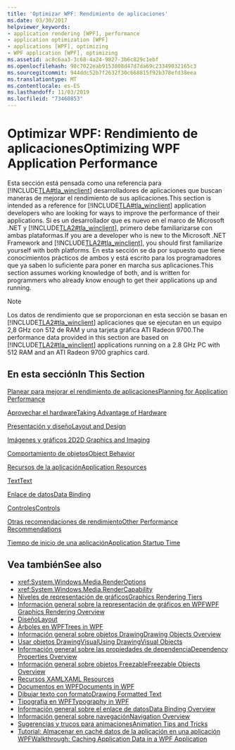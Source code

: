 ```yaml
---
title: 'Optimizar WPF: Rendimiento de aplicaciones'
ms.date: 03/30/2017
helpviewer_keywords:
- application rendering [WPF], performance
- application optimization [WPF]
- applications [WPF], optimizing
- WPF application [WPF], optimizing
ms.assetid: ac8c6aa3-3c68-4a24-9827-3b6c829c1ebf
ms.openlocfilehash: 98c7022eab9153808d47d7da69c23349032165c3
ms.sourcegitcommit: 944ddc52b7f2632f30c668815f92b378efd38eea
ms.translationtype: MT
ms.contentlocale: es-ES
ms.lasthandoff: 11/03/2019
ms.locfileid: "73460853"
---
```

# <a name="optimizing-wpf-application-performance"></a><span data-ttu-id="3edde-102">Optimizar WPF: Rendimiento de aplicaciones</span><span class="sxs-lookup"><span data-stu-id="3edde-102">Optimizing WPF Application Performance</span></span>
<span data-ttu-id="3edde-103">Esta sección está pensada como una referencia para [!INCLUDE[TLA#tla_winclient](../../../../includes/tlasharptla-winclient-md.md)] desarrolladores de aplicaciones que buscan maneras de mejorar el rendimiento de sus aplicaciones.</span><span class="sxs-lookup"><span data-stu-id="3edde-103">This section is intended as a reference for [!INCLUDE[TLA#tla_winclient](../../../../includes/tlasharptla-winclient-md.md)] application developers who are looking for ways to improve the performance of their applications.</span></span> <span data-ttu-id="3edde-104">Si es un desarrollador que es nuevo en el marco de Microsoft .NET y [!INCLUDE[TLA2#tla_winclient](../../../../includes/tla2sharptla-winclient-md.md)], primero debe familiarizarse con ambas plataformas.</span><span class="sxs-lookup"><span data-stu-id="3edde-104">If you are a developer who is new to the Microsoft .NET Framework and [!INCLUDE[TLA2#tla_winclient](../../../../includes/tla2sharptla-winclient-md.md)], you should first familiarize yourself with both platforms.</span></span> <span data-ttu-id="3edde-105">En esta sección se da por supuesto que tiene conocimientos prácticos de ambos y está escrito para los programadores que ya saben lo suficiente para poner en marcha sus aplicaciones.</span><span class="sxs-lookup"><span data-stu-id="3edde-105">This section assumes working knowledge of both, and is written for programmers who already know enough to get their applications up and running.</span></span>  
  
> [!NOTE]
> <span data-ttu-id="3edde-106">Los datos de rendimiento que se proporcionan en esta sección se basan en [!INCLUDE[TLA2#tla_winclient](../../../../includes/tla2sharptla-winclient-md.md)] aplicaciones que se ejecutan en un equipo 2,8 GHz con 512 de RAM y una tarjeta gráfica ATI Radeon 9700.</span><span class="sxs-lookup"><span data-stu-id="3edde-106">The performance data provided in this section are based on [!INCLUDE[TLA2#tla_winclient](../../../../includes/tla2sharptla-winclient-md.md)] applications running on a 2.8 GHz PC with 512 RAM and an ATI Radeon 9700 graphics card.</span></span>  
  
## <a name="in-this-section"></a><span data-ttu-id="3edde-107">En esta sección</span><span class="sxs-lookup"><span data-stu-id="3edde-107">In This Section</span></span>  
 [<span data-ttu-id="3edde-108">Planear para mejorar el rendimiento de aplicaciones</span><span class="sxs-lookup"><span data-stu-id="3edde-108">Planning for Application Performance</span></span>](planning-for-application-performance.md)  
  
 [<span data-ttu-id="3edde-109">Aprovechar el hardware</span><span class="sxs-lookup"><span data-stu-id="3edde-109">Taking Advantage of Hardware</span></span>](optimizing-performance-taking-advantage-of-hardware.md)  
  
 [<span data-ttu-id="3edde-110">Presentación y diseño</span><span class="sxs-lookup"><span data-stu-id="3edde-110">Layout and Design</span></span>](optimizing-performance-layout-and-design.md)  
  
 [<span data-ttu-id="3edde-111">Imágenes y gráficos 2D</span><span class="sxs-lookup"><span data-stu-id="3edde-111">2D Graphics and Imaging</span></span>](optimizing-performance-2d-graphics-and-imaging.md)  
  
 [<span data-ttu-id="3edde-112">Comportamiento de objetos</span><span class="sxs-lookup"><span data-stu-id="3edde-112">Object Behavior</span></span>](optimizing-performance-object-behavior.md)  
  
 [<span data-ttu-id="3edde-113">Recursos de la aplicación</span><span class="sxs-lookup"><span data-stu-id="3edde-113">Application Resources</span></span>](optimizing-performance-application-resources.md)  
  
 [<span data-ttu-id="3edde-114">Text</span><span class="sxs-lookup"><span data-stu-id="3edde-114">Text</span></span>](optimizing-performance-text.md)  
  
 [<span data-ttu-id="3edde-115">Enlace de datos</span><span class="sxs-lookup"><span data-stu-id="3edde-115">Data Binding</span></span>](optimizing-performance-data-binding.md)  
  
 [<span data-ttu-id="3edde-116">Controles</span><span class="sxs-lookup"><span data-stu-id="3edde-116">Controls</span></span>](optimizing-performance-controls.md)  
  
 [<span data-ttu-id="3edde-117">Otras recomendaciones de rendimiento</span><span class="sxs-lookup"><span data-stu-id="3edde-117">Other Performance Recommendations</span></span>](optimizing-performance-other-recommendations.md)  
  
 [<span data-ttu-id="3edde-118">Tiempo de inicio de una aplicación</span><span class="sxs-lookup"><span data-stu-id="3edde-118">Application Startup Time</span></span>](application-startup-time.md)  
  
## <a name="see-also"></a><span data-ttu-id="3edde-119">Vea también</span><span class="sxs-lookup"><span data-stu-id="3edde-119">See also</span></span>

- <xref:System.Windows.Media.RenderOptions>
- <xref:System.Windows.Media.RenderCapability>
- [<span data-ttu-id="3edde-120">Niveles de representación de gráficos</span><span class="sxs-lookup"><span data-stu-id="3edde-120">Graphics Rendering Tiers</span></span>](graphics-rendering-tiers.md)
- [<span data-ttu-id="3edde-121">Información general sobre la representación de gráficos en WPF</span><span class="sxs-lookup"><span data-stu-id="3edde-121">WPF Graphics Rendering Overview</span></span>](../graphics-multimedia/wpf-graphics-rendering-overview.md)
- [<span data-ttu-id="3edde-122">Diseño</span><span class="sxs-lookup"><span data-stu-id="3edde-122">Layout</span></span>](layout.md)
- [<span data-ttu-id="3edde-123">Árboles en WPF</span><span class="sxs-lookup"><span data-stu-id="3edde-123">Trees in WPF</span></span>](trees-in-wpf.md)
- [<span data-ttu-id="3edde-124">Información general sobre objetos Drawing</span><span class="sxs-lookup"><span data-stu-id="3edde-124">Drawing Objects Overview</span></span>](../graphics-multimedia/drawing-objects-overview.md)
- [<span data-ttu-id="3edde-125">Usar objetos DrawingVisual</span><span class="sxs-lookup"><span data-stu-id="3edde-125">Using DrawingVisual Objects</span></span>](../graphics-multimedia/using-drawingvisual-objects.md)
- [<span data-ttu-id="3edde-126">Información general sobre las propiedades de dependencia</span><span class="sxs-lookup"><span data-stu-id="3edde-126">Dependency Properties Overview</span></span>](dependency-properties-overview.md)
- [<span data-ttu-id="3edde-127">Información general sobre objetos Freezable</span><span class="sxs-lookup"><span data-stu-id="3edde-127">Freezable Objects Overview</span></span>](freezable-objects-overview.md)
- [<span data-ttu-id="3edde-128">Recursos XAML</span><span class="sxs-lookup"><span data-stu-id="3edde-128">XAML Resources</span></span>](xaml-resources.md)
- [<span data-ttu-id="3edde-129">Documentos en WPF</span><span class="sxs-lookup"><span data-stu-id="3edde-129">Documents in WPF</span></span>](documents-in-wpf.md)
- [<span data-ttu-id="3edde-130">Dibujar texto con formato</span><span class="sxs-lookup"><span data-stu-id="3edde-130">Drawing Formatted Text</span></span>](drawing-formatted-text.md)
- [<span data-ttu-id="3edde-131">Tipografía en WPF</span><span class="sxs-lookup"><span data-stu-id="3edde-131">Typography in WPF</span></span>](typography-in-wpf.md)
- [<span data-ttu-id="3edde-132">Información general sobre el enlace de datos</span><span class="sxs-lookup"><span data-stu-id="3edde-132">Data Binding Overview</span></span>](../../../desktop-wpf/data/data-binding-overview.md)
- [<span data-ttu-id="3edde-133">Información general sobre navegación</span><span class="sxs-lookup"><span data-stu-id="3edde-133">Navigation Overview</span></span>](../app-development/navigation-overview.md)
- [<span data-ttu-id="3edde-134">Sugerencias y trucos para animaciones</span><span class="sxs-lookup"><span data-stu-id="3edde-134">Animation Tips and Tricks</span></span>](../graphics-multimedia/animation-tips-and-tricks.md)
- [<span data-ttu-id="3edde-135">Tutorial: Almacenar en caché datos de la aplicación en una aplicación WPF</span><span class="sxs-lookup"><span data-stu-id="3edde-135">Walkthrough: Caching Application Data in a WPF Application</span></span>](walkthrough-caching-application-data-in-a-wpf-application.md)

